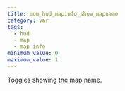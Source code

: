 ```yaml
---
title: mom_hud_mapinfo_show_mapname
category: var
tags:
  - hud
  - map
  - map info
minimum_value: 0
maximum_value: 1
---
```


Toggles showing the map name.